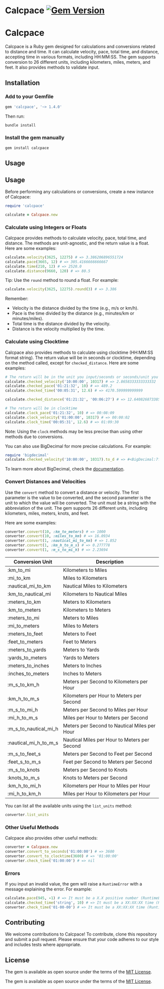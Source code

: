 # Calcpace [![Gem Version](https://d25lcipzij17d.cloudfront.net/badge.svg?id=rb&r=r&ts=1683906897&type=6e&v=1.3.0&x2=0)](https://badge.fury.io/rb/calcpace)

# Calcpace

Calcpace is a Ruby gem designed for calculations and conversions related to distance and time. It can calculate velocity, pace, total time, and distance, accepting time in various formats, including HH:MM:SS. The gem supports conversion to 26 different units, including kilometers, miles, meters, and feet. It also provides methods to validate input.

## Installation

### Add to your Gemfile

```ruby
gem 'calcpace', '~> 1.4.0'
```

Then run:

```bash
bundle install
```

### Install the gem manually

```bash
gem install calcpace
```

## Usage

## Usage

Before performing any calculations or conversions, create a new instance of Calcpace:

```ruby
require 'calcpace'

calculate = Calcpace.new
```

### Calculate using Integers or Floats

Calcpace provides methods to calculate velocity, pace, total time, and distance. The methods are unit-agnostic, and the return value is a float. Here are some examples:

```ruby
calculate.velocity(3625, 12275) # => 3.386206896551724
calculate.pace(3665, 12) # => 305.4166666666667
calculate.time(210, 12) # => 2520.0
calculate.distance(9660, 120) # => 80.5
```

Tip: Use the `round` method to round a float. For example:

```ruby
calculate.velocity(3625, 12275).round(3) # => 3.386
```

Remember:

- Velocity is the distance divided by the time (e.g., m/s or km/h).
- Pace is the time divided by the distance (e.g., minutes/km or minutes/miles).
- Total time is the distance divided by the velocity.
- Distance is the velocity multiplied by the time.

### Calculate using Clocktime

Calcpace also provides methods to calculate using clocktime (HH:MM:SS format string). The return value will be in seconds or clocktime, depending on the method called, except for `checked_distance`. Here are some examples:

```ruby
# The return will be in the unit you input/seconds or seconds/unit you input
calculate.checked_velocity('10:00:00', 10317) # => 2.8658333333333332
calculate.checked_pace('01:21:32', 10) # => 489.2
calculate.checked_time('00:05:31', 12.6) # => 4170.599999999999

calculate.checked_distance('01:21:32', '00:06:27') # => 12.640826873385013

# The return will be in clocktime
calculate.clock_pace('01:21:32', 10) # => 00:08:09
calculate.clock_velocity('01:00:00', 10317) # => 00:00:02
calculate.clock_time('00:05:31', 12.6) # => 01:09:30
```

Note: Using the `clock` methods may be less precise than using other methods due to conversions.

You can also use BigDecimal for more precise calculations. For example:

```ruby
require 'bigdecimal'
calculate.checked_velocity('10:00:00', 10317).to_d # => #<BigDecimal:7f9f1b8b1d08,'0.2865833333 333333E1',27(36)>
```

To learn more about BigDecimal, check the [documentation](https://ruby-doc.org/stdlib-2.7.1/libdoc/bigdecimal/rdoc/BigDecimal.html).

### Convert Distances and Velocities

Use the `convert` method to convert a distance or velocity. The first parameter is the value to be converted, and the second parameter is the unit to which the value will be converted. The unit must be a string with the abbreviation of the unit. The gem supports 26 different units, including kilometers, miles, meters, knots, and feet.

Here are some examples:

```ruby
converter.convert(10, :km_to_meters) # => 1000
converter.convert(10, :miles_to_km) # => 16.0934
converter.convert(1, :nautical_mi_to_km) # => 1.852
converter.convert(1, :km_h_to_m_s) # => 0.277778
converter.convert(1, :m_s_to_mi_h) # => 2.23694
```

| Conversion Unit      | Description                 |
|----------------------|-----------------------------|
| :km_to_mi            | Kilometers to Miles         |
| :mi_to_km            | Miles to Kilometers         |
| :nautical_mi_to_km   | Nautical Miles to Kilometers |
| :km_to_nautical_mi   | Kilometers to Nautical Miles |
| :meters_to_km        | Meters to Kilometers        |
| :km_to_meters        | Kilometers to Meters        |
| :meters_to_mi        | Meters to Miles             |
| :mi_to_meters        | Miles to Meters             |
| :meters_to_feet      | Meters to Feet              |
| :feet_to_meters      | Feet to Meters              |
| :meters_to_yards     | Meters to Yards             |
| :yards_to_meters     | Yards to Meters             |
| :meters_to_inches    | Meters to Inches            |
| :inches_to_meters    | Inches to Meters            |
| :m_s_to_km_h         | Meters per Second to Kilometers per Hour    |
| :km_h_to_m_s         | Kilometers per Hour to Meters per Second    |
| :m_s_to_mi_h         | Meters per Second to Miles per Hour    |
| :mi_h_to_m_s         | Miles per Hour to Meters per Second    |
| :m_s_to_nautical_mi_h| Meters per Second to Nautical Miles per Hour    |
| :nautical_mi_h_to_m_s| Nautical Miles per Hour to Meters per Second    |
| :m_s_to_feet_s       | Meters per Second to Feet per Second    |
| :feet_s_to_m_s       | Feet per Second to Meters per Second    |
| :m_s_to_knots        | Meters per Second to Knots    |
| :knots_to_m_s        | Knots to Meters per Second    |
| :km_h_to_mi_h        | Kilometers per Hour to Miles per Hour    |
| :mi_h_to_km_h        | Miles per Hour to Kilometers per Hour    |

You can list all the available units using the `list_units` method:

```ruby
converter.list_units
```

### Other Useful Methods

Calcpace also provides other useful methods:

```ruby
converter = Calcpace.new
converter.convert_to_seconds('01:00:00') # => 3600
converter.convert_to_clocktime(3600) # => '01:00:00'
converter.check_time('01:00:00') # => nil
```

### Errors

If you input an invalid value, the gem will raise a `RuntimeError` with a message explaining the error. For example:

```ruby
calculate.pace(945, -1) # => It must be a X.X positive number (RuntimeError)
calculate.checked_time('string', 10) # => It must be a XX:XX:XX time (RuntimeError)
converter.check_time('01-00-00') # => It must be a XX:XX:XX time (RuntimeError)
```

## Contributing

We welcome contributions to Calcpace! To contribute, clone this repository and submit a pull request. Please ensure that your code adheres to our style and includes tests where appropriate.

## License

The gem is available as open source under the terms of the [MIT License](https://opensource.org/licenses/MIT).

The gem is available as open source under the terms of the [MIT License](https://opensource.org/licenses/MIT).
